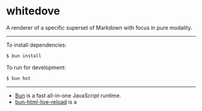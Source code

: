 # whitedove

A renderer of a specific superset of Markdown with focus in pure modality.

___

To install dependencies:

```bash
$ bun install
```

To run for development:

```bash
$ bun hot
```

___

- [Bun](https://bun.sh) is a fast all-in-one JavaScript runtime.
- [bun-html-live-reload](https://github.com/aabccd021/bun-html-live-reload) is a 
